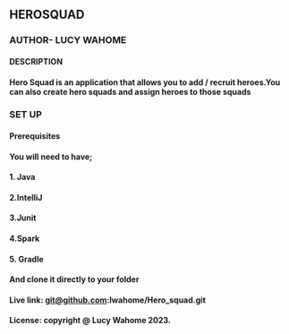 ## HEROSQUAD ##
### AUTHOR- LUCY WAHOME ###
#### DESCRIPTION ####
#### Hero Squad is an application that allows you to add / recruit heroes.You can also create hero squads and assign heroes to those squads ####
### SET UP ###
#### Prerequisites ####
#### You will need to have; ####
#### 1. Java ####
#### 2.IntelliJ ####
#### 3.Junit ####
#### 4.Spark ####
#### 5. Gradle ####
#### And clone it directly to your folder ####
#### Live link: git@github.com:lwahome/Hero_squad.git ####
#### License: copyright @ Lucy Wahome 2023. ####
